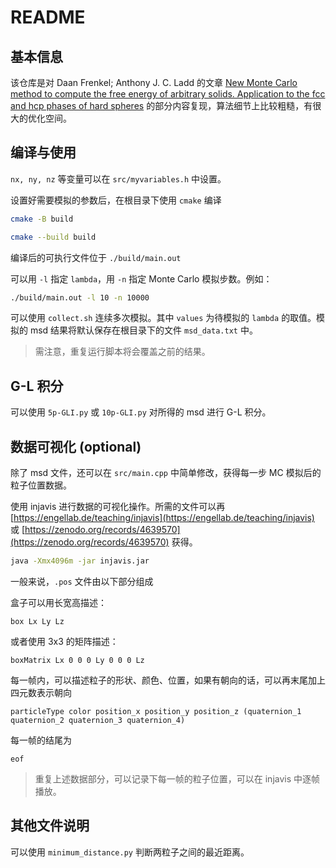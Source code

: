 # README

## 基本信息

该仓库是对 Daan Frenkel; Anthony J. C. Ladd 的文章 [New Monte Carlo method to compute the free energy of arbitrary solids. Application to the fcc and hcp phases of hard spheres](https://pubs.aip.org/aip/jcp/article-abstract/81/7/3188/91565/New-Monte-Carlo-method-to-compute-the-free-energy) 的部分内容复现，算法细节上比较粗糙，有很大的优化空间。

## 编译与使用

`nx, ny, nz` 等变量可以在 `src/myvariables.h` 中设置。

设置好需要模拟的参数后，在根目录下使用 `cmake` 编译

```bash
cmake -B build

cmake --build build
```

编译后的可执行文件位于 `./build/main.out`

可以用 `-l` 指定 `lambda`，用 `-n` 指定 Monte Carlo 模拟步数。例如：

```bash
./build/main.out -l 10 -n 10000
```

可以使用 `collect.sh` 连续多次模拟。其中 `values` 为待模拟的 `lambda` 的取值。模拟的 msd 结果将默认保存在根目录下的文件 `msd_data.txt` 中。

> 需注意，重复运行脚本将会覆盖之前的结果。

## G-L 积分

可以使用 `5p-GLI.py` 或 `10p-GLI.py` 对所得的 msd 进行 G-L 积分。

## 数据可视化 (optional)

除了 msd 文件，还可以在 `src/main.cpp` 中简单修改，获得每一步 MC 模拟后的粒子位置数据。

使用 injavis 进行数据的可视化操作。所需的文件可以再 [https://engellab.de/teaching/injavis](https://engellab.de/teaching/injavis) 或 [https://zenodo.org/records/4639570](https://zenodo.org/records/4639570) 获得。

```bash
java -Xmx4096m -jar injavis.jar
```

一般来说，`.pos` 文件由以下部分组成

盒子可以用长宽高描述：

```text
box Lx Ly Lz
```

或者使用 3x3 的矩阵描述：

```text
boxMatrix Lx 0 0 0 Ly 0 0 0 Lz
```

每一帧内，可以描述粒子的形状、颜色、位置，如果有朝向的话，可以再末尾加上四元数表示朝向

```text
particleType color position_x position_y position_z (quaternion_1 quaternion_2 quaternion_3 quaternion_4)
```

每一帧的结尾为

```text
eof
```

> 重复上述数据部分，可以记录下每一帧的粒子位置，可以在 injavis 中逐帧播放。

## 其他文件说明

可以使用 `minimum_distance.py` 判断两粒子之间的最近距离。
